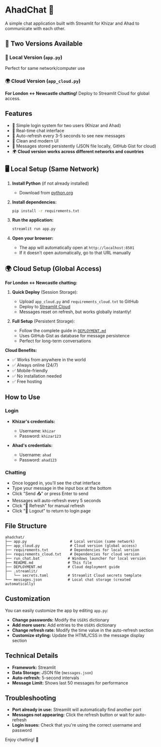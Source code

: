 # AhadChat 💬

A simple chat application built with Streamlit for Khizar and Ahad to communicate with each other.

## 🎯 Two Versions Available

### 📍 Local Version (`app.py`)
Perfect for same network/computer use

### 🌍 Cloud Version (`app_cloud.py`)  
**For London ↔ Newcastle chatting!** Deploy to Streamlit Cloud for global access.

## Features

- 🔐 Simple login system for two users (Khizar and Ahad)
- 💬 Real-time chat interface
- 🔄 Auto-refresh every 3-5 seconds to see new messages
- 📱 Clean and modern UI
- 💾 Messages stored persistently (JSON file locally, GitHub Gist for cloud)
- 🌍 **Cloud version works across different networks and countries**

## 🖥️ Local Setup (Same Network)

1. **Install Python** (if not already installed)
   - Download from [python.org](https://python.org)

2. **Install dependencies:**
   ```bash
   pip install -r requirements.txt
   ```

3. **Run the application:**
   ```bash
   streamlit run app.py
   ```

4. **Open your browser:**
   - The app will automatically open at `http://localhost:8501`
   - If it doesn't open automatically, go to that URL manually

## 🌍 Cloud Setup (Global Access)

**For London ↔ Newcastle chatting:**

1. **Quick Deploy** (Session Storage):
   - Upload `app_cloud.py` and `requirements_cloud.txt` to GitHub
   - Deploy to [Streamlit Cloud](https://share.streamlit.io)
   - Messages reset on refresh, but works globally instantly!

2. **Full Setup** (Persistent Storage):
   - Follow the complete guide in [`DEPLOYMENT.md`](DEPLOYMENT.md)
   - Uses GitHub Gist as database for message persistence
   - Perfect for long-term conversations

**Cloud Benefits:**
- ✅ Works from anywhere in the world
- ✅ Always online (24/7)
- ✅ Mobile-friendly
- ✅ No installation needed
- ✅ Free hosting

## How to Use

### Login
- **Khizar's credentials:**
  - Username: `khizar`
  - Password: `khizar123`

- **Ahad's credentials:**
  - Username: `ahad`
  - Password: `ahad123`

### Chatting
- Once logged in, you'll see the chat interface
- Type your message in the input box at the bottom
- Click "Send 📤" or press Enter to send
- Messages will auto-refresh every 5 seconds
- Click "🔄 Refresh" for manual refresh
- Click "🚪 Logout" to return to login page

## File Structure

```
ahadchat/
├── app.py                    # Local version (same network)
├── app_cloud.py              # Cloud version (global access)
├── requirements.txt          # Dependencies for local version
├── requirements_cloud.txt    # Dependencies for cloud version
├── run_chat.bat             # Windows launcher for local version
├── README.md                # This file
├── DEPLOYMENT.md            # Cloud deployment guide
├── .streamlit/
│   └── secrets.toml         # Streamlit Cloud secrets template
└── messages.json            # Local chat storage (created automatically)
```

## Customization

You can easily customize the app by editing `app.py`:

- **Change passwords:** Modify the `USERS` dictionary
- **Add more users:** Add entries to the `USERS` dictionary
- **Change refresh rate:** Modify the time value in the auto-refresh section
- **Customize styling:** Update the HTML/CSS in the message display section

## Technical Details

- **Framework:** Streamlit
- **Data Storage:** JSON file (`messages.json`)
- **Auto-refresh:** 5-second intervals
- **Message Limit:** Shows last 50 messages for performance

## Troubleshooting

- **Port already in use:** Streamlit will automatically find another port
- **Messages not appearing:** Click the refresh button or wait for auto-refresh
- **Login issues:** Check that you're using the correct username and password

Enjoy chatting! 🎉 